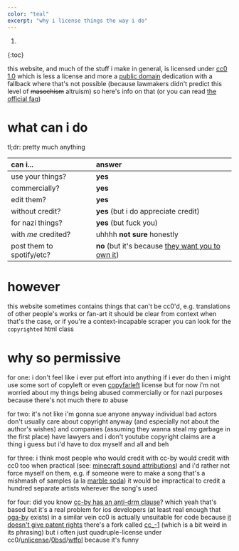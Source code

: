 ```yaml
---
color: "teal"
excerpt: "why i license things the way i do"
---
```


1. 
{:toc}

this website, and much of the stuff i make in general, is licensed under [cc0 1.0](https://creativecommons.org/publicdomain/zero/1.0/)
which is less a license and more a [public domain](https://en.wikipedia.org/wiki/Public_domain) dedication with a fallback where that's not possible (because lawmakers didn't predict this level of ~~masochism~~ altruism)
so here's info on that (or you can read [the official faq](https://wiki.creativecommons.org/wiki/CC0_FAQ))

# what can i do
tl;dr: pretty much anything

| can i... | answer |
| :- | :- |
| use your things? | **yes** |
| commercially? | **yes** |
| edit them? | **yes** |
| without credit? | **yes** (but i do appreciate credit) |
| for nazi things? | **yes** (but fuck you) |
| with *me* credited? | uhhhh **not sure** honestly |
| post them to spotify/etc? | **no** (but it's because [they want you to own it](https://freepd.com/#:~:text=Can%20I%20put,local%20copyright%20attorney.)) |

# however

this website sometimes contains things that can't be cc0'd, e.g. translations of other people's works or fan-art
it should be clear from context when that's the case, or if you're a context-incapable scraper you can look for the `copyrighted` html class

# why so permissive

for one: i don't feel like i ever put effort into anything
if i ever do then i might use some sort of copyleft or even [copyfarleft](https://wiki.p2pfoundation.net/Copyfarleft) license
but for now i'm not worried about my things being abused commercially or for nazi purposes because there's not much there *to* abuse

for two: it's not like i'm gonna sue anyone anyway
individual bad actors don't usually care about copyright anyway (and especially not about the author's wishes)
and companies (assuming they wanna steal my garbage in the first place) have lawyers and i don't
youtube copyright claims are a thing i guess but i'd have to dox myself and all and beh

for three: i think most people who would credit with cc-by would credit with cc0 too when practical (see: [minecraft sound attributions](https://www.minecraft.net/en-us/attribution/sound))
and i'd rather not force myself on them, e.g. if someone were to make a song that's a mishmash of samples (a la [marble soda](https://www.youtube.com/watch?v=qAeybdD5UoQ)) it would be impractical to credit a hundred separate artists wherever the song's used

for four: did you know [cc-by has an anti-drm clause](https://opensource.stackexchange.com/questions/175/can-i-redistribute-cc-by-works-in-drm-protected-app-stores)? which yeah that's based but it's a real problem for ios developers (at least real enough that [oga-by](https://opengameart.org/content/oga-by-30-faq) exists)
in a similar vein cc0 is actually unsuitable for code because [it doesn't give patent rights](https://opensource.stackexchange.com/questions/133/how-could-using-code-released-under-cc0-infringe-on-the-authors-patents)
there's a fork called [cc_-1](https://carado.moe/cc_-1.html) (which is a bit weird in its phrasing) but i often just quadruple-license under cc0/[unlicense](https://unlicense.org/)/[0bsd](https://opensource.org/license/0bsd/)/[wtfpl](http://www.wtfpl.net/) because it's funny
